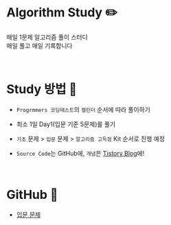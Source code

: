 # Algorithm Study ✏️
매일 1문제 알고리즘 풀이 스터디  
매일 풀고 매일 기록합니다  

<br>

# Study 방법 📖
- `Progrmmers 코딩테스트`의 `캘린더` 순서에 따라 풀이하기
- 최소 1일 Day1(입문 기준 5문제)를 풀기
- `기초` 문제 > `입문` 문제 > `알고리즘 고득점` Kit 순서로 진행 예정
- `Source Code`는 GitHub에, `개념`은 [Tistory Blog](https://izzm2.tistory.com/)에!

  <br>

# GitHub 📝
- [입문 문제](https://github.com/s0ooo0k/Algorithm_Study/start/)
